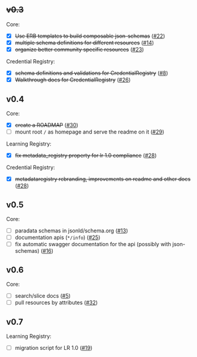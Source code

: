 ## ~~v0.3~~

Core:
- [x] ~~Use ERB templates to build composable json-schemas~~
([#22](https://github.com/learningtapestry/learningregistry/issues/22))
- [x] ~~multiple schema definitions for different resources~~
([#14](https://github.com/learningtapestry/learningregistry/issues/14))
- [x] ~~organize better community specific resources~~
([#23](https://github.com/learningtapestry/learningregistry/issues/23))

Credential Registry:
- [x] ~~schema definitions and validations for CredentialRegistry~~
([#8](https://github.com/learningtapestry/learningregistry/issues/8))
- [x] ~~Walkthrough docs for CredentialRegistry~~
([#26](https://github.com/learningtapestry/learningregistry/issues/26))

## v0.4

Core:
- [x] ~~create a ROADMAP~~
([#30](https://github.com/learningtapestry/metadataregistry/issues/30))
- [ ] mount root `/` as homepage and serve the readme on it
([#29](https://github.com/learningtapestry/metadataregistry/issues/29))

Learning Registry:
- [x] ~~fix metadata_registry property for lr 1.0 compliance~~
([#28](https://github.com/learningtapestry/metadataregistry/issues/28))

Credential Registry:
- [x] ~~metadataregistry rebranding, improvements on readme and other docs~~
([#28](https://github.com/learningtapestry/metadataregistry/issues/28))

## v0.5

Core:
- [ ] paradata schemas in jsonld/schema.org
([#13](https://github.com/learningtapestry/metadataregistry/issues/13))
- [ ] documentation apis (`*/info`)
([#25](https://github.com/learningtapestry/metadataregistry/issues/25))
- [ ] fix automatic swagger documentation for the api (possibly with json-schemas)
([#16](https://github.com/learningtapestry/metadataregistry/issues/16))

## v0.6

Core:
- [ ] search/slice docs
([#5](https://github.com/learningtapestry/metadataregistry/issues/5))
- [ ] pull resources by attributes
([#32](https://github.com/learningtapestry/metadataregistry/issues/32))

## v0.7

Learning Registry:
- [ ] migration script for LR 1.0
([#19](https://github.com/learningtapestry/metadataregistry/issues/19))
